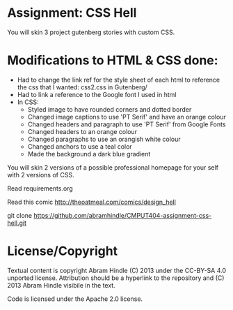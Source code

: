 Assignment: CSS Hell
====================

You will skin 3 project gutenberg stories with custom CSS.

# Modifications to HTML & CSS done:
- Had to change the link ref for the style sheet of each html to reference the css that I wanted: css2.css in Gutenberg/
- Had to link a reference to the Google font I used in html
- In CSS: 
    - Styled image to have rounded corners and dotted border
    - Changed image captions to use 'PT Serif' and have an orange colour
    - Changed headers and paragraph to use 'PT Serif' from Google Fonts
    - Changed headers to an orange colour
    - Changed paragraphs to use an orangish white colour
    - Changed anchors to use a teal color
    - Made the background a dark blue gradient


You will skin 2 versions of a possible professional homepage for your
self with 2 versions of CSS.

Read requirements.org

Read this comic http://theoatmeal.com/comics/design_hell

git clone https://github.com/abramhindle/CMPUT404-assignment-css-hell.git

License/Copyright
=================

Textual content is copyright Abram Hindle (C) 2013 under the CC-BY-SA
4.0 unported license. Attribution should be a hyperlink to the
repository and (C) 2013 Abram Hindle visibile in the text.

Code is licensed under the Apache 2.0 license.


